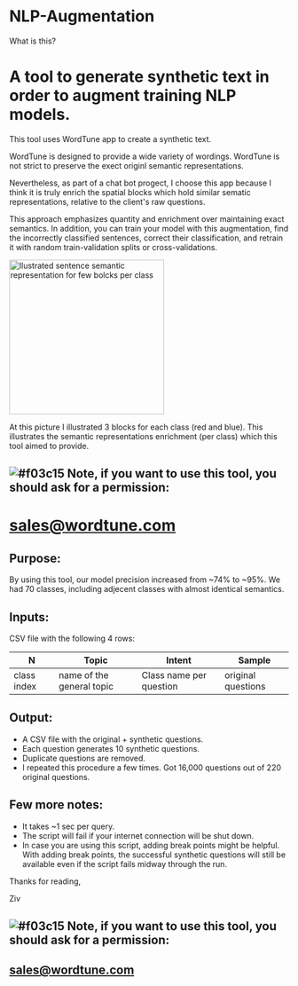 # NLP-Augmentation


What is this?
# A tool to generate synthetic text in order to augment training NLP models. 
This tool uses WordTune app to create a synthetic text.

WordTune is designed to provide a wide variety of wordings. 
WordTune is not strict to preserve the exect originl semantic representations.

Nevertheless, as part of a chat bot progect, I choose this app because I think it is truly enrich the spatial blocks which hold similar sematic representations, relative to the client's raw questions.

This approach emphasizes quantity and enrichment over maintaining exact semantics. 
In addition, you can train your model with this augmentation, find the incorrectly classified sentences, correct their classification, and retrain it with random train-validation splits or cross-validations. 

<img width="279" alt="Ilustrated sentence semantic representation for few bolcks per class" src="https://user-images.githubusercontent.com/41025885/130994619-60d7be77-3147-437f-8fca-675fd21e5170.PNG">

At this picture I illustrated 3 blocks for each class (red and blue). 
This illustrates the semantic representations enrichment (per class) which this tool aimed to provide.

## ![#f03c15](https://via.placeholder.com/15/f03c15/000000?text=+) Note, if you want to use this tool, you should ask for a permission: 
#    sales@wordtune.com

## Purpose: 
By using this tool, our model precision increased from ~74% to ~95%. 
We had 70 classes, including adjecent classes with almost identical semantics. 

## Inputs: 
CSV file with the following 4 rows:

| N | Topic | Intent | Sample |
| ------ | ------ | ------ | ------ |
| class index | name of the general topic | Class name per question | original questions |


## Output:  
- A CSV file with the original + synthetic questions. 
- Each question generates 10 synthetic questions. 
- Duplicate questions are removed.
- I repeated this procedure a few times. Got 16,000 questions out of 220 original questions. 


## Few more notes: 
- It takes ~1 sec per query. 
- The script will fail if your internet connection will be shut down.
- In case you are using this script, adding break points might be helpful. 
  With adding break points, the successful synthetic questions will still be available even if the script fails midway through the run.

Thanks for reading, 

Ziv

## ![#f03c15](https://via.placeholder.com/15/f03c15/000000?text=+) Note, if you want to use this tool, you should ask for a permission: 
##    sales@wordtune.com
